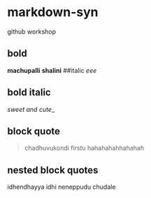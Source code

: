 # markdown-syn
github workshop
## bold
**machupalli**
__shalini__
##italic
*eee*
## bold italic
_sweet and cute__
## block quote
>chadhuvukondi firstu
hahahahahhahahah
## nested block quotes
idhendhayya idhi neneppudu chudale
